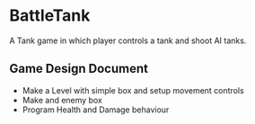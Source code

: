 # BattleTank
A Tank game in which player controls a tank and shoot AI tanks.

## Game Design Document
* Make a Level with simple box and setup movement controls
* Make and enemy box
* Program Health and Damage behaviour
